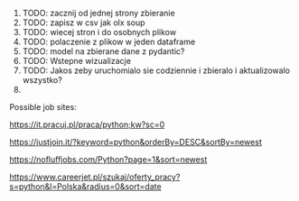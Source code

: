 1. TODO: zacznij od jednej strony zbieranie
2. TODO: zapisz w csv jak olx soup
3. TODO: wiecej stron i do osobnych plikow
4. TODO: polaczenie z plikow w jeden dataframe
5. TODO: model na zbierane dane z pydantic?
6. TODO: Wstepne wizualizacje
7. TODO: Jakos zeby uruchomialo sie codziennie i zbieralo i aktualizowalo wszystko?
8. 


Possible job sites:

https://it.pracuj.pl/praca/python;kw?sc=0

https://justjoin.it/?keyword=python&orderBy=DESC&sortBy=newest

https://nofluffjobs.com/Python?page=1&sort=newest

https://www.careerjet.pl/szukaj/oferty_pracy?s=python&l=Polska&radius=0&sort=date

